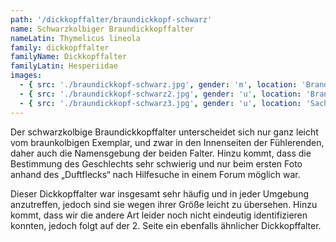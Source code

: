 ```yaml
---
path: '/dickkopffalter/braundickkopf-schwarz'
name: Schwarzkolbiger Braundickkopffalter
nameLatin: Thymelicus lineola
family: dickkopffalter
familyName: Dickkopffalter
familyLatin: Hesperiidae
images:
  - { src: './braundickkopf-schwarz.jpg', gender: 'm', location: 'Brandenburg, Heinrichsfelde', author: Georg, date: '2016-07-01' }
  - { src: './braundickkopf-schwarz2.jpg', gender: 'u', location: 'Brandenburg, Heinrichsfelde', author: Georg, date: '2004-07-01' }
  - { src: './braundickkopf-schwarz3.jpg', gender: 'u', location: 'Sachsen, Spaargebirge', author: Georg, date: '2016-07-10' }
---
```


Der schwarzkolbige Braundickkopffalter unterscheidet sich nur ganz leicht vom braunkolbigen Exemplar, und zwar in den Innenseiten der Fühlerenden, daher auch die Namensgebung der beiden Falter. Hinzu kommt, dass die Bestimmung des Geschlechts sehr schwierig und nur beim ersten Foto anhand des „Duftflecks“ nach Hilfesuche in einem Forum möglich war. 

Dieser Dickkopffalter war insgesamt sehr häufig und in jeder Umgebung anzutreffen, jedoch sind sie wegen ihrer Größe leicht zu übersehen. Hinzu kommt, dass wir die andere Art leider noch nicht eindeutig identifizieren konnten, jedoch folgt auf der 2. Seite ein ebenfalls ähnlicher Dickkopffalter. 
